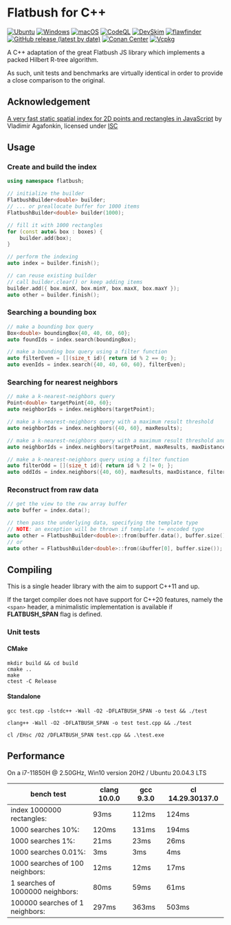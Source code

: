 # Flatbush for C++

[![Ubuntu](https://github.com/chusitoo/flatbush/actions/workflows/ubuntu.yml/badge.svg)](https://github.com/chusitoo/flatbush/actions/workflows/ubuntu.yml) [![Windows](https://github.com/chusitoo/flatbush/actions/workflows/windows.yml/badge.svg)](https://github.com/chusitoo/flatbush/actions/workflows/windows.yml) [![macOS](https://github.com/chusitoo/flatbush/actions/workflows/macos.yml/badge.svg)](https://github.com/chusitoo/flatbush/actions/workflows/macos.yml) [![CodeQL](https://github.com/chusitoo/flatbush/actions/workflows/codeql.yml/badge.svg)](https://github.com/chusitoo/flatbush/actions/workflows/codeql.yml) [![DevSkim](https://github.com/chusitoo/flatbush/actions/workflows/devskim.yml/badge.svg)](https://github.com/chusitoo/flatbush/actions/workflows/devskim.yml) [![flawfinder](https://github.com/chusitoo/flatbush/actions/workflows/flawfinder.yml/badge.svg)](https://github.com/chusitoo/flatbush/actions/workflows/flawfinder.yml)
[![GitHub release (latest by date)](https://img.shields.io/github/v/release/chusitoo/flatbush)](https://github.com/chusitoo/flatbush/releases/latest) [![Conan Center](https://img.shields.io/conan/v/flatbush)](https://conan.io/center/recipes/flatbush) [![Vcpkg](https://img.shields.io/vcpkg/v/flatbush)](https://vcpkg.io/en/package/flatbush)

A C++ adaptation of the great Flatbush JS library which implements a packed Hilbert R-tree algorithm.

As such, unit tests and benchmarks are virtually identical in order to provide a close comparison to the original.

## Acknowledgement

[A very fast static spatial index for 2D points and rectangles in JavaScript](https://github.com/mourner/flatbush) by Vladimir Agafonkin, licensed under [ISC](https://github.com/mourner/flatbush/blob/master/LICENSE)

## Usage

### Create and build the index

```cpp
using namespace flatbush;

// initialize the builder
FlatbushBuilder<double> builder;
// ... or preallocate buffer for 1000 items 
FlatbushBuilder<double> builder(1000);

// fill it with 1000 rectangles
for (const auto& box : boxes) {
    builder.add(box);
}

// perform the indexing
auto index = builder.finish();

// can reuse existing builder
// call builder.clear() or keep adding items
builder.add({ box.minX, box.minY, box.maxX, box.maxY });
auto other = builder.finish();
```

### Searching a bounding box

```cpp
// make a bounding box query
Box<double> boundingBox{40, 40, 60, 60};
auto foundIds = index.search(boundingBox);

// make a bounding box query using a filter function 
auto filterEven = [](size_t id){ return id % 2 == 0; };
auto evenIds = index.search({40, 40, 60, 60}, filterEven);
```

### Searching for nearest neighbors

```cpp
// make a k-nearest-neighbors query
Point<double> targetPoint{40, 60};
auto neighborIds = index.neighbors(targetPoint);

// make a k-nearest-neighbors query with a maximum result threshold
auto neighborIds = index.neighbors({40, 60}, maxResults);

// make a k-nearest-neighbors query with a maximum result threshold and limit the distance 
auto neighborIds = index.neighbors(targetPoint, maxResults, maxDistance);

// make a k-nearest-neighbors query using a filter function
auto filterOdd = [](size_t id){ return id % 2 != 0; };
auto oddIds = index.neighbors({40, 60}, maxResults, maxDistance, filterOdd);
```

### Reconstruct from raw data

```cpp
// get the view to the raw array buffer
auto buffer = index.data();

// then pass the underlying data, specifying the template type
// NOTE: an exception will be thrown if template != encoded type
auto other = FlatbushBuilder<double>::from(buffer.data(), buffer.size());
// or
auto other = FlatbushBuilder<double>::from(&buffer[0], buffer.size());
```

## Compiling
This is a single header library with the aim to support C++11 and up.

If the target compiler does not have support for C++20 features, namely the ```<span>``` header, a minimalistic implementation is available if **FLATBUSH_SPAN** flag is defined.

### Unit tests
    
#### CMake
```shell
mkdir build && cd build
cmake ..
make
ctest -C Release
``` 

#### Standalone
```shell
gcc test.cpp -lstdc++ -Wall -O2 -DFLATBUSH_SPAN -o test && ./test
```

```shell
clang++ -Wall -O2 -DFLATBUSH_SPAN -o test test.cpp && ./test
```

```shell
cl /EHsc /O2 /DFLATBUSH_SPAN test.cpp && .\test.exe
```

## Performance

On a i7-11850H @ 2.50GHz, Win10 version 20H2 / Ubuntu 20.04.3 LTS

bench test | clang 10.0.0 | gcc 9.3.0 | cl 14.29.30137.0
--- | --- | --- | ---
index 1000000 rectangles: | 93ms | 112ms | 124ms
1000 searches 10%: | 120ms | 131ms | 194ms
1000 searches 1%: | 21ms | 23ms | 26ms
1000 searches 0.01%: | 3ms | 3ms | 4ms
1000 searches of 100 neighbors: | 12ms | 12ms | 17ms
1 searches of 1000000 neighbors: | 80ms | 59ms | 61ms
100000 searches of 1 neighbors: | 297ms | 363ms | 503ms

